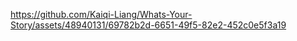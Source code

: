 https://github.com/Kaiqi-Liang/Whats-Your-Story/assets/48940131/69782b2d-6651-49f5-82e2-452c0e5f3a19
